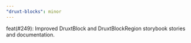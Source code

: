 ```yaml
---
"druxt-blocks": minor
---
```


feat(#249): Improved DruxtBlock and DruxtBlockRegion storybook stories and documentation.
